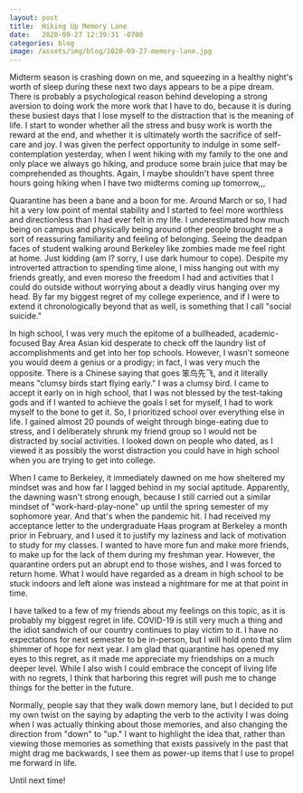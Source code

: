 ```yaml
---
layout: post
title:  Hiking Up Memory Lane
date:   2020-09-27 12:39:31 -0700
categories: blog
image: /assets/img/blog/2020-09-27-memory-lane.jpg
---
```

Midterm season is crashing down on me, and squeezing in a healthy night's worth of sleep during these next two days appears to be a pipe dream. There is probably a psychological reason behind developing a strong aversion to doing work the more work that I have to do, because it is during these busiest days that I lose myself to the distraction that is the meaning of life. I start to wonder whether all the stress and busy work is worth the reward at the end, and whether it is ultimately worth the sacrifice of self-care and joy. I was given the perfect opportunity to indulge in some self-contemplation yesterday, when I went hiking with my family to the one and only place we always go hiking, and produce some brain juice that may be comprehended as thoughts. Again, I maybe shouldn't have spent three hours going hiking when I have two midterms coming up tomorrow,,,

Quarantine has been a bane and a boon for me. Around March or so, I had hit a very low point of mental stability and I started to feel more worthless and directionless than I had ever felt in my life. I underestimated how much being on campus and physically being around other people brought me a sort of reassuring familiarity and feeling of belonging. Seeing the deadpan faces of student walking around Berkeley like zombies made me feel right at home. Just kidding (am I? sorry, I use dark humour to cope). Despite my introverted attraction to spending time alone, I miss hanging out with my friends greatly, and even moreso the freedom I had and activities that I could do outside without worrying about a deadly virus hanging over my head. By far my biggest regret of my college experience, and if I were to extend it chronologically beyond that as well, is something that I call "social suicide." 

In high school, I was very much the epitome of a bullheaded, academic-focused Bay Area Asian kid desperate to check off the laundry list of accomplishments and get into her top schools. However, I wasn't someone you would deem a genius or a prodigy; in fact, I was very much the opposite. There is a Chinese saying that goes <span class="thin">笨鸟先飞</span>, and it literally means "clumsy birds start flying early." I was a clumsy bird. I came to accept it early on in high school, that I was not blessed by the test-taking gods and if I wanted to achieve the goals I set for myself, I had to work myself to the bone to get it. So, I prioritized school over everything else in life. I gained almost 20 pounds of weight through binge-eating due to stress, and I deliberately shrunk my friend group so I would not be distracted by social activities. I looked down on people who dated, as I viewed it as possibly the worst distraction you could have in high school when you are trying to get into college. 

When I came to Berkeley, it immediately dawned on me how sheltered my mindset was and how far I lagged behind in my social aptitude. Apparently, the dawning wasn't strong enough, because I still carried out a similar mindset of "work-hard-play-none" up until the spring semester of my sophomore year. And that's when the pandemic hit. I had received my acceptance letter to the undergraduate Haas program at Berkeley a month prior in February, and I used it to justify my laziness and lack of motivation to study for my classes. I wanted to have more fun and make more friends, to make up for the lack of them during my freshman year. However, the quarantine orders put an abrupt end to those wishes, and I was forced to return home. What I would have regarded as a dream in high school to be stuck indoors and left alone was instead a nightmare for me at that point in time.

I have talked to a few of my friends about my feelings on this topic, as it is probably my biggest regret in life. COVID-19 is still very much a thing and the idiot sandwich of our country continues to play victim to it. I have no expectations for next semester to be in-person, but I will hold onto that slim shimmer of hope for next year. I am glad that quarantine has opened my eyes to this regret, as it made me appreciate my friendships on a much deeper level. While I also wish I could embrace the concept of living life with no regrets, I think that harboring this regret will push me to change things for the better in the future.

Normally, people say that they walk down memory lane, but I decided to put my own twist on the saying by adapting the verb to the activity I was doing when I was actually thinking about those memories, and also changing the direction from "down" to "up." I want to highlight the idea that, rather than viewing those memories as something that exists passively in the past that might drag me backwards, I see them as power-up items that I use to propel me forward in life. 

Until next time!